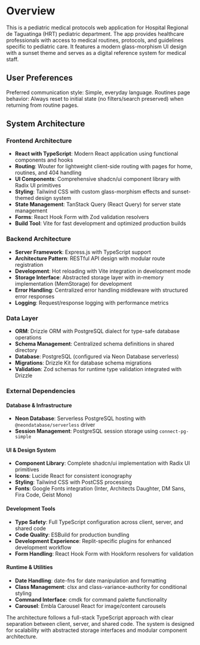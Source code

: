 # Overview

This is a pediatric medical protocols web application for Hospital Regional de Taguatinga (HRT) pediatric department. The app provides healthcare professionals with access to medical routines, protocols, and guidelines specific to pediatric care. It features a modern glass-morphism UI design with a sunset theme and serves as a digital reference system for medical staff.

## User Preferences

Preferred communication style: Simple, everyday language.
Routines page behavior: Always reset to initial state (no filters/search preserved) when returning from routine pages.

## System Architecture

### Frontend Architecture
- **React with TypeScript**: Modern React application using functional components and hooks
- **Routing**: Wouter for lightweight client-side routing with pages for home, routines, and 404 handling
- **UI Components**: Comprehensive shadcn/ui component library with Radix UI primitives
- **Styling**: Tailwind CSS with custom glass-morphism effects and sunset-themed design system
- **State Management**: TanStack Query (React Query) for server state management
- **Forms**: React Hook Form with Zod validation resolvers
- **Build Tool**: Vite for fast development and optimized production builds

### Backend Architecture
- **Server Framework**: Express.js with TypeScript support
- **Architecture Pattern**: RESTful API design with modular route registration
- **Development**: Hot reloading with Vite integration in development mode
- **Storage Interface**: Abstracted storage layer with in-memory implementation (MemStorage) for development
- **Error Handling**: Centralized error handling middleware with structured error responses
- **Logging**: Request/response logging with performance metrics

### Data Layer
- **ORM**: Drizzle ORM with PostgreSQL dialect for type-safe database operations
- **Schema Management**: Centralized schema definitions in shared directory
- **Database**: PostgreSQL (configured via Neon Database serverless)
- **Migrations**: Drizzle Kit for database schema migrations
- **Validation**: Zod schemas for runtime type validation integrated with Drizzle

### External Dependencies

#### Database & Infrastructure
- **Neon Database**: Serverless PostgreSQL hosting with `@neondatabase/serverless` driver
- **Session Management**: PostgreSQL session storage using `connect-pg-simple`

#### UI & Design System
- **Component Library**: Complete shadcn/ui implementation with Radix UI primitives
- **Icons**: Lucide React for consistent iconography
- **Styling**: Tailwind CSS with PostCSS processing
- **Fonts**: Google Fonts integration (Inter, Architects Daughter, DM Sans, Fira Code, Geist Mono)

#### Development Tools
- **Type Safety**: Full TypeScript configuration across client, server, and shared code
- **Code Quality**: ESBuild for production bundling
- **Development Experience**: Replit-specific plugins for enhanced development workflow
- **Form Handling**: React Hook Form with Hookform resolvers for validation

#### Runtime & Utilities
- **Date Handling**: date-fns for date manipulation and formatting
- **Class Management**: clsx and class-variance-authority for conditional styling
- **Command Interface**: cmdk for command palette functionality
- **Carousel**: Embla Carousel React for image/content carousels

The architecture follows a full-stack TypeScript approach with clear separation between client, server, and shared code. The system is designed for scalability with abstracted storage interfaces and modular component architecture.